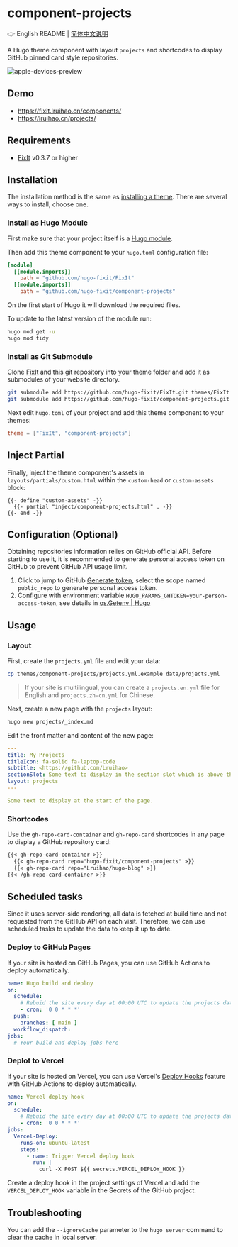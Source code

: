 # component-projects

👉 English README | [简体中文说明](README.zh-cn.md)

A Hugo theme component with layout `projects` and shortcodes to display GitHub pinned card style repositories.

![apple-devices-preview](https://github.com/hugo-fixit/component-projects/assets/33419593/3f75bd94-90df-4057-bee5-cbe2a61422f1)

## Demo

- <https://fixit.lruihao.cn/components/>
- <https://lruihao.cn/projects/>

## Requirements

- [FixIt](https://github.com/hugo-fixit) v0.3.7 or higher

## Installation

The installation method is the same as [installing a theme](https://fixit.lruihao.cn/documentation/installation/). There are several ways to install, choose one.

### Install as Hugo Module

First make sure that your project itself is a [Hugo module](https://gohugo.io/hugo-modules/use-modules/#initialize-a-new-module).

Then add this theme component to your `hugo.toml` configuration file:

```toml
[module]
  [[module.imports]]
    path = "github.com/hugo-fixit/FixIt"
  [[module.imports]]
    path = "github.com/hugo-fixit/component-projects"
```

On the first start of Hugo it will download the required files.

To update to the latest version of the module run:

```bash
hugo mod get -u
hugo mod tidy
```

### Install as Git Submodule

Clone [FixIt](https://github.com/hugo-fixit) and this git repository into your theme folder and add it as submodules of your website directory.

```bash
git submodule add https://github.com/hugo-fixit/FixIt.git themes/FixIt
git submodule add https://github.com/hugo-fixit/component-projects.git themes/component-projects
```

Next edit `hugo.toml` of your project and add this theme component to your themes:

```toml
theme = ["FixIt", "component-projects"]
```

## Inject Partial

Finally, inject the theme component's assets in `layouts/partials/custom.html` within the `custom-head` or `custom-assets` block:

```go-html-template
{{- define "custom-assets" -}}
  {{- partial "inject/component-projects.html" . -}}
{{- end -}}
```

## Configuration (Optional)

Obtaining repositories information relies on GitHub official API. Before starting to use it, it is recommended to generate personal access token on GitHub to prevent GitHub API usage limit.

1. Click to jump to GitHub [Generate token](https://github.com/settings/tokens/new), select the scope named `public_repo` to generate personal access token.
2. Configure with environment variable `HUGO_PARAMS_GHTOKEN=your-person-access-token`, see details in [os.Getenv | Hugo](https://gohugo.io/functions/os/getenv/#examples)

## Usage

### Layout

First, create the `projects.yml` file and edit your data:

```bash
cp themes/component-projects/projects.yml.example data/projects.yml
```

> If your site is multilingual, you can create a `projects.en.yml` file for English and `projects.zh-cn.yml` for Chinese.

Next, create a new page with the `projects` layout:

```bash
hugo new projects/_index.md
```

Edit the front matter and content of the new page:

```yaml
---
title: My Projects
titleIcon: fa-solid fa-laptop-code
subtitle: <https://github.com/Lruihao>
sectionSlot: Some text to display in the section slot which is above the related articles list.
layout: projects
---

Some text to display at the start of the page.
```

### Shortcodes

Use the `gh-repo-card-container` and `gh-repo-card` shortcodes in any page to display a GitHub repository card:

```markdown
{{< gh-repo-card-container >}}
  {{< gh-repo-card repo="hugo-fixit/component-projects" >}}
  {{< gh-repo-card repo="Lruihao/hugo-blog" >}}
{{< /gh-repo-card-container >}}
```

## Scheduled tasks

Since it uses server-side rendering, all data is fetched at build time and not requested from the GitHub API on each visit. Therefore, we can use scheduled tasks to update the data to keep it up to date.

### Deploy to GitHub Pages

If your site is hosted on GitHub Pages, you can use GitHub Actions to deploy automatically.

```yaml
name: Hugo build and deploy
on:
  schedule:
    # Rebuid the site every day at 00:00 UTC to update the projects data
    - cron: '0 0 * * *'
  push:
    branches: [ main ]
  workflow_dispatch:
jobs:
  # Your build and deploy jobs here
```

### Deplot to Vercel

If your site is hosted on Vercel, you can use Vercel's [Deploy Hooks](https://vercel.com/docs/deployments/deploy-hooks#creating-&-triggering-deploy-hooks) feature with GitHub Actions to deploy automatically.

```yaml
name: Vercel deploy hook
on:
  schedule:
    # Rebuid the site every day at 00:00 UTC to update the projects data
    - cron: '0 0 * * *'
jobs:
  Vercel-Deploy:
    runs-on: ubuntu-latest
    steps:
      - name: Trigger Vercel deploy hook
        run: |
          curl -X POST ${{ secrets.VERCEL_DEPLOY_HOOK }}
```

Create a deploy hook in the project settings of Vercel and add the `VERCEL_DEPLOY_HOOK` variable in the Secrets of the GitHub project.

## Troubleshooting

You can add the `--ignoreCache` parameter to the `hugo server` command to clear the cache in local server.
